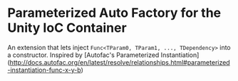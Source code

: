 # Parameterized Auto Factory for the Unity IoC Container

An extension that lets inject `Func<TParam0, TParam1, ..., TDependency>` into a constructor.
Inspired by [Autofac's Parameterized Instantiation] (http://docs.autofac.org/en/latest/resolve/relationships.html#parameterized-instantiation-func-x-y-b)
